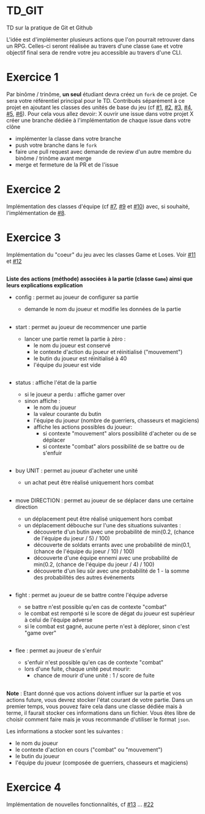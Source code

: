 # TD_GIT
TD sur la pratique de Git et Github

L'idée est d'implémenter plusieurs actions que l'on pourrait retrouver dans un RPG.
Celles-ci seront réalisée au travers d'une classe `Game` et votre objectif final sera de rendre votre jeu accessible au travers d'une CLI.

# Exercice 1

Par binôme / trinôme, **un seul** étudiant devra créez un `fork` de ce projet. Ce sera votre référentiel principal pour le TD.
Contribués séparément à ce projet en ajoutant les classes des unités de base du jeu (cf [#1](/../../issues/1), [#2](/../../issues/2), [#3](/../../issues/3), [#4](/../../issues/4), [#5](/../../issues/5), [#6](/../../issues/6)).
Pour cela vous allez devoir:
  X ouvrir une issue dans votre projet
  X créer une branche dédiée à l'implémentation de chaque issue dans votre clône
  - implémenter la classe dans votre branche
  - push votre branche dans le `fork`
  - faire une pull request avec demande de review d'un autre membre du binôme / trinôme avant merge
  - merge et fermeture de la PR et de l'issue
  
# Exercice 2

Implémentation des classes d'équipe (cf [#7](/../../issues/7), [#9](/../../issues/9) et [#10](/../../issues/10)) avec, si souhaité, l'implémentation de [#8](/../../issues/8).

# Exercice 3

Implémentation du "coeur" du jeu avec les classes Game et Loses. Voir [#11](/../../issues/11) et [#12](/../../issues/12)

##

**Liste des actions (méthode) associées à la partie (classe `Game`)  ainsi que leurs explications explication**

* config : permet au joueur de configurer sa partie

    - demande le nom du joueur et modifie les données de la partie

##

* start : permet au joueur de recommencer une partie

    - lancer une partie remet la partie à zéro :
        * le nom du joueur est conservé
        * le contexte d'action du joueur et réinitialisé ("mouvement")
        * le butin du joueur est réinitialisé à 40
        * l'équipe du joueur est vide

##

* status : affiche l'état de la partie

    - si le joueur a perdu : affiche gamer over
    - sinon affiche :
        * le nom du joueur
        * la valeur courante du butin 
        * l'équipe du joueur (nombre de guerriers, chasseurs et magiciens)
        * affiche les actions possibles du joueur:
            * si contexte "mouvement" alors possibilité d'acheter ou de se déplacer
            * si contexte "combat" alors possibilité de se battre ou de s'enfuir

##

* buy UNIT : permet au joueur d'acheter une unité 

    - un achat peut être réalisé uniquement hors combat

##

* move DIRECTION : permet au joueur de se déplacer dans une certaine direction
    
    - un déplacement peut être réalisé uniquement hors combat
    - un déplacement débouche sur l'une des situations suivantes :
        * découverte d'un butin avec une probabilité de min(0.2, (chance de l'équipe du joeur / 5) / 100)
        * découverte de soldats errants avec une probabilité de min(0.1, (chance de l'équipe du joeur / 10) / 100)
        * découverte d'une équipe ennemi avec une probabilité de min(0.2, (chance de l'équipe du joeur / 4) / 100)
        * découverte d'un lieu sûr avec une probabilité de 1 - la somme des probabilités des autres événements

##

* fight : permet au joueur de se battre contre l'équipe adverse

    - se battre n'est possible qu'en cas de contexte "combat"
    - le combat est remporté si le score de dégat du joueur est supérieur à celui de l'équipe adverse
    - si le combat est gagné, aucune perte n'est à déplorer, sinon c'est "game over"

##

* flee : permet au joueur de s'enfuir

    - s'enfuir n'est possible qu'en cas de contexte "combat"
    - lors d'une fuite, chaque unité peut mourir:
        * chance de mourir d'une unité : 1 / score de fuite

##

**Note** : 
Etant donné que vos actions doivent influer sur la partie et vos actions future, vous devrez stocker l'état courant de votre partie.
Dans un premier temps, vous pouvez faire cela dans une classe dédiée mais à terme, il faurait stocker ces informations dans un fichier.
Vous êtes libre de choisir comment faire mais je vous recommande d'utiliser le format `json`.

Les informations a stocker sont les suivantes :

  - le nom du joueur
  - le contexte d'action en cours ("combat" ou "mouvement")
  - le butin du joueur
  - l'équipe du joueur (composée de guerriers, chasseurs et magiciens)

# Exercice 4

Implémentation de nouvelles fonctionnalités, cf [#13](/../../issues/13) ... [#22](/../../issues/22)
